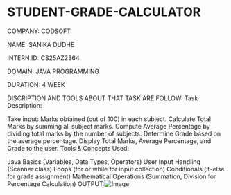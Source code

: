 # STUDENT-GRADE-CALCULATOR
COMPANY: CODSOFT

NAME: SANIKA DUDHE

INTERN ID: CS25AZ2364

DOMAIN: JAVA PROGRAMMING

DURATION: 4 WEEK

DISCRIPTION AND TOOLS ABOUT THAT TASK ARE FOLLOW: Task Description:

Take input: Marks obtained (out of 100) in each subject. Calculate Total Marks by summing all subject marks. Compute Average Percentage by dividing total marks by the number of subjects. Determine Grade based on the average percentage. Display Total Marks, Average Percentage, and Grade to the user. Tools & Concepts Used:

Java Basics (Variables, Data Types, Operators) User Input Handling (Scanner class) Loops (for or while for input collection) Conditionals (if-else for grade assignment) Mathematical Operations (Summation, Division for Percentage Calculation)
 OUTPUT:![Image](https://github.com/user-attachments/assets/29620fc9-252f-46dd-80dc-15ce182ec302)
